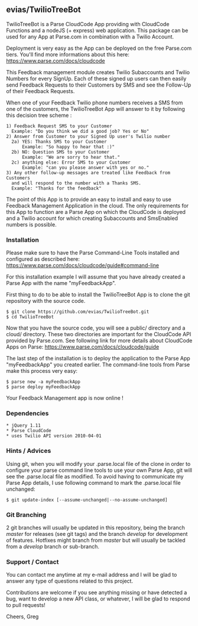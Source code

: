 ## evias/TwilioTreeBot
TwilioTreeBot is a Parse CloudCode App providing with CloudCode Functions
and a nodeJS (+ express) web application. This package can be used for any
App at Parse.com in combination with a Twilio Account.

Deployment is very easy as the App can be deployed on the free Parse.com
tiers. You'll find more informations about this here: https://www.parse.com/docs/cloudcode

This Feedback management module creates Twilio Subaccounts and Twilio Numbers
for every SignUp. Each of these signed up users can then easily send Feedback
Requests to their Customers by SMS and see the Follow-Up of their Feedback
Requests.

When one of your Feedback Twilio phone numbers receives a SMS from one of the
customers, the TwilioTreeBot App will answer to it by following this decision
tree scheme :

    1) Feedback Request SMS to your Customer
      Example: "Do you think we did a good job? Yes or No"
    2) Answer from Customer to your Signed Up user's Twilio number
      2a) YES: Thanks SMS to your Customer
          Example: "So happy to hear that :)"
      2b) NO: Question SMS to your Customer
          Example: "We are sorry to hear that."
      2c) anything else: Error SMS to your Customer
          Example: "can you please answer with yes or no."
    3) Any other follow-up messages are treated like Feedback from Customers
      and will respond to the number with a Thanks SMS.
      Example: "Thanks for the feedback"

The point of this App is to provide an easy to install and easy to use
Feedback Management Application in the cloud. The only requirements for this
App to function are a Parse App on which the CloudCode is deployed and a
Twilio account for which creating Subaccounts and SmsEnabled numbers is
possible.

### Installation
Please make sure to have the Parse Command-Line Tools installed and configured
as described here: https://www.parse.com/docs/cloudcode/guide#command-line

For this installation example I will assume that you have already created
a Parse App with the name "myFeedbackApp".

First thing to do to be able to install the TwilioTreeBot App is to clone
the git repository with the source code.

    $ git clone https://github.com/evias/TwilioTreeBot.git
    $ cd TwilioTreeBot

Now that you have the source code, you will see a public/ directory and a
cloud/ directory. These two directories are important for the CloudCode API
provided by Parse.com. See following link for more details about CloudCode
Apps on Parse: https://www.parse.com/docs/cloudcode/guide

The last step of the installation is to deploy the application to the Parse
App "myFeedbackApp" you created earlier. The command-line tools from Parse
make this process very easy:

    $ parse new -a myFeedbackApp
    $ parse deploy myFeedbackApp

Your Feedback Management app is now online !

### Dependencies
    * jQuery 1.11
    * Parse CloudCode
    * uses Twilio API version 2010-04-01

### Hints / Advices
Using git, when you will modify your .parse.local file of the clone in order
to configure your parse command line tools to use your own Parse App, git will
see the .parse.local file as modified. To avoid having to communicate my Parse
App details, I use following command to mark the .parse.local file unchanged:

    $ git update-index [--assume-unchanged|--no-assume-unchanged]

### Git Branching
2 git branches will usually be updated in this repository, being the branch
*master* for releases (see git tags) and the branch *develop* for development
of features. Hotfixes might branch from *master* but will usually be tackled
from a *develop* branch or sub-branch.

### Support / Contact
You can contact me anytime at my e-mail address and I will be glad to answer
any type of questions related to this project.

Contributions are welcome if you see anything missing or have detected a
bug, want to develop a new API class, or whatever, I will be glad to respond
to pull requests!

Cheers,
Greg

